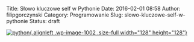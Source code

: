 Title: Słowo kluczowe self w Pythonie
Date: 2016-02-01 08:58
Author: filipgorczynski
Category: Programowanie
Slug: slowo-kluczowe-self-w-pythonie
Status: draft

[![python](https://filipgorczynski.files.wordpress.com/2015/04/python1.png){.alignleft .wp-image-1002 .size-full width="128" height="128"}](https://filipgorczynski.files.wordpress.com/2015/04/python1.png)

 
